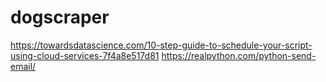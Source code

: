 # dogscraper

https://towardsdatascience.com/10-step-guide-to-schedule-your-script-using-cloud-services-7f4a8e517d81
https://realpython.com/python-send-email/